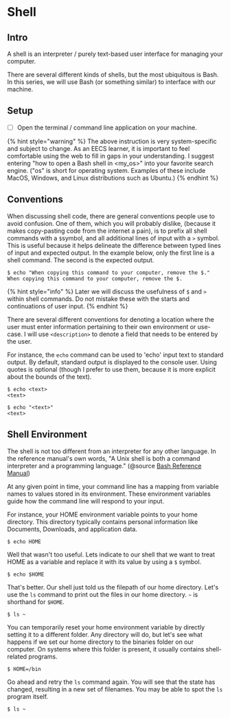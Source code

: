 # Shell

## Intro

A shell is an interpreter / purely text-based user interface for managing your computer.

There are several different kinds of shells, but the most ubiquitous is Bash. In this series, we will use Bash \(or something similar\) to interface with our machine.

## Setup

* [ ] Open the terminal / command line application on your machine.

{% hint style="warning" %}
The above instruction is very system-specific and subject to change. As an EECS learner, it is important to feel comfortable using the web to fill in gaps in your understanding. I suggest entering "how to open a Bash shell in &lt;my\_os&gt;" into your favorite search engine. \("os" is short for operating system. Examples of these include MacOS, Windows, and Linux distributions such as Ubuntu.\)
{% endhint %}

## Conventions

When discussing shell code, there are general conventions people use to avoid confusion. One of them, which you will probably dislike, \(because it makes copy-pasting code from the internet a pain\), is to prefix all shell commands with a `$`symbol, and all additional lines of input with a `>` symbol. This is useful because it helps delineate the difference between typed lines of input and expected output. In the example below, only the first line is a shell command. The second is the expected output.

```text
$ echo "When copying this command to your computer, remove the $."
When copying this command to your computer, remove the $.
```

{% hint style="info" %}
Later we will discuss the usefulness of `$` and `>` within shell commands. Do not mistake these with the starts and continuations of user input.
{% endhint %}

There are several different conventions for denoting a location where the user must enter information pertaining to their own environment or use-case. I will use `<description>` to denote a field that needs to be entered by the user. 

For instance, the `echo` command can be used to 'echo' input text to standard output. By default, standard output is displayed to the console user. Using quotes is optional \(though I prefer to use them, because it is more explicit about the bounds of the text\).

```text
$ echo <text>
<text>

$ echo "<text>"
<text>
```

## Shell Environment

The shell is not too different from an interpreter for any other language. In the reference manual's own words, "A Unix shell is both a command interpreter and a programming language." \(@source [Bash Reference Manual](https://www.gnu.org/software/bash/manual/bash.html#What-is-a-shell_003f)\)

At any given point in time, your command line has a mapping from variable names to values stored in its environment. These environment variables guide how the command line will respond to your input.

For instance, your HOME environment variable points to your home directory. This directory typically contains personal information like Documents, Downloads, and application data.

```text
$ echo HOME
```

Well that wasn't too useful. Lets indicate to our shell that we want to treat HOME as a variable and replace it with its value by using a `$` symbol.

```text
$ echo $HOME
```

That's better. Our shell just told us the filepath of our home directory. Let's use the `ls` command to print out the files in our home directory. `~` is shorthand for `$HOME`.

```text
$ ls ~
```

You can temporarily reset your home environment variable by directly setting it to a different folder. Any directory will do, but let's see what happens if we set our home directory to the binaries folder on our computer. On systems where this folder is present, it usually contains shell-related programs.

```text
$ HOME=/bin
```

Go ahead and retry the `ls` command again. You will see that the state has changed, resulting in a new set of filenames. You may be able to spot the `ls` program itself.

```text
$ ls ~
```

